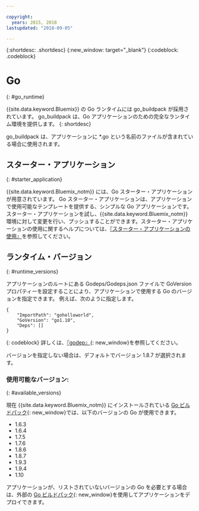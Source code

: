 ```yaml
---

copyright:
  years: 2015, 2018
lastupdated: "2018-09-05"

---
```


{:shortdesc: .shortdesc}
{:new_window: target="_blank"}
{:codeblock: .codeblock}


# Go
{: #go_runtime}

{{site.data.keyword.Bluemix}} の Go ランタイムには go_buildpack が採用されています。
go_buildpack は、Go アプリケーションのための完全なランタイム環境を提供します。
{: shortdesc}

go_buildpack は、アプリケーションに *.go という名前のファイルが含まれている場合に使用されます。

## スターター・アプリケーション
{: #starter_application}

{{site.data.keyword.Bluemix_notm}} には、Go スターター・アプリケーションが用意されています。  Go スターター・アプリケーションは、アプリケーションで使用可能なテンプレートを提供する、シンプルな Go アプリケーションです。 スターター・アプリケーションを試し、{{site.data.keyword.Bluemix_notm}} 環境に対して変更を行い、プッシュすることができます。スターター・アプリケーションの使用に関するヘルプについては、[『スターター・アプリケーションの使用』](docs/runtimes-common/starter_app_usage.html)を参照してください。

## ランタイム・バージョン
{: #runtime_versions}

アプリケーションのルートにある Godeps/Godeps.json ファイルで GoVersion プロパティーを設定することにより、アプリケーションで使用する Go のバージョンを指定できます。 例えば、次のように指定します。

```
{
	"ImportPath": "gohelloworld",
	"GoVersion": "go1.10",
	"Deps": []
}
```
{: codeblock}
詳しくは、[『godep』](https://github.com/tools/godep){: new_window}を参照してください。

バージョンを指定しない場合は、デフォルトでバージョン 1.8.7 が選択されます。

### 使用可能なバージョン:
{: #available_versions}

現在 {{site.data.keyword.Bluemix_notm}} にインストールされている [Go ビルドパック](https://github.com/cloudfoundry/go-buildpack/releases/tag/v1.8.20){: new_window}では、以下のバージョンの Go が使用できます。

* 1.6.3
* 1.6.4
* 1.7.5
* 1.7.6
* 1.8.6
* 1.8.7
* 1.9.3
* 1.9.4
* 1.10

アプリケーションが、リストされていないバージョンの Go を必要とする場合は、外部の [Go ビルドパック](https://github.com/cloudfoundry/go-buildpack.git){: new_window}を使用してアプリケーションをデプロイできます。
